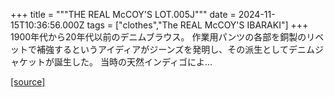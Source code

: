 +++
title = """THE REAL McCOY'S LOT.005J"""
date = 2024-11-15T10:36:56.000Z
tags = ["clothes","The REAL McCOY'S IBARAKI"]
+++
1900年代から20年代以前のデニムブラウス。 作業用パンツの各部を銅製のリベットで補強するというアイディアがジーンズを発明し、その派生としてデニムジャケットが誕生した。 当時の天然インディゴによ...

[[source]](https://the-realmccoys.ocnk.net/product/1469)
